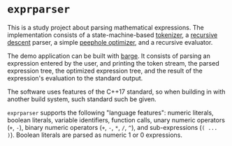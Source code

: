 # `exprparser`

This is a study project about parsing mathematical expressions. The
implementation consists of a state-machine-based
[tokenizer](https://en.wikipedia.org/wiki/Lexical_analysis), a
[recursive descent](https://en.wikipedia.org/wiki/Recursive_descent_parser)
parser, a simple
[peephole optimizer](https://en.wikipedia.org/wiki/Peephole_optimization), and a
recursive evaluator.

The demo application can be built with
[barge](https://github.com/dfintha/barge).
It consists of parsing an expression entered by the user, and printing the
token stream, the parsed expression tree, the optimized expression tree, and
the result of the expression's evaluation to the standard output.

The software uses features of the C++17 standard, so when building in with
another build system, such standard such be given.

`exprparser` supports the following "language features": numeric literals,
boolean literals, variable identifiers, function calls, unary numeric operators
(`+`, `-`), binary numeric operators (`+`, `-`, `*`, `/`, `^`), and
sub-expressions (`( ... )`). Boolean literals are parsed as numeric 1 or 0
expressions.
